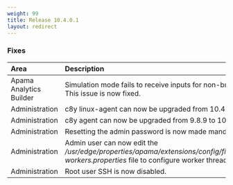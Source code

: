 ```yaml
---
weight: 99
title: Release 10.4.0.1
layout: redirect
---
```


### Fixes

<table>
<colgroup><col width="150">
</colgroup><thead>
<tr>
<th style="text-align:left">Area</th>
<th style="text-align:left">Description</th>
<th style="text-align:left">Ticket</th>
</tr>
</thead>
<tbody>
<tr>
<td style="text-align:left">Apama Analytics Builder</td>
<td style="text-align:left">Simulation mode fails to receive inputs for non-broadcast devices. This issue is now fixed.</td>
<td style="text-align:left"> </td>
</tr>
<tr>
<td style="text-align:left">Administration</td>
<td style="text-align:left">c8y linux-agent can now be upgraded from 10.4.0 to 10.4.0 (Fix 1)</td>
<td style="text-align:left">CIE-3</td>
</tr>
<tr>
<td style="text-align:left">Administration</td>
<td style="text-align:left">c8y agent can now be upgraded from 9.8.9 to 10.4.x</td>
<td style="text-align:left">CIE-4 </td>
</tr>
<tr>
<td style="text-align:left">Administration</td>
<td style="text-align:left">Resetting the admin password is now made mandatory.</td>
<td style="text-align:left">CIE-5</td>
</tr>
<tr>
<td style="text-align:left">Administration</td>
<td style="text-align:left">Admin user can now edit the <i>/usr/edge/properties/apama/extensions/config/files/analyticsbuilder-workers.properties</i> file to configure worker threads.</td>
<td style="text-align:left">CIE-7</td>
</tr>
<tr>
<td style="text-align:left">Administration</td>
<td style="text-align:left">Root user SSH is now disabled.</td>
<td style="text-align:left">CIE-8</td>
</tr>
</tbody>
</table>
